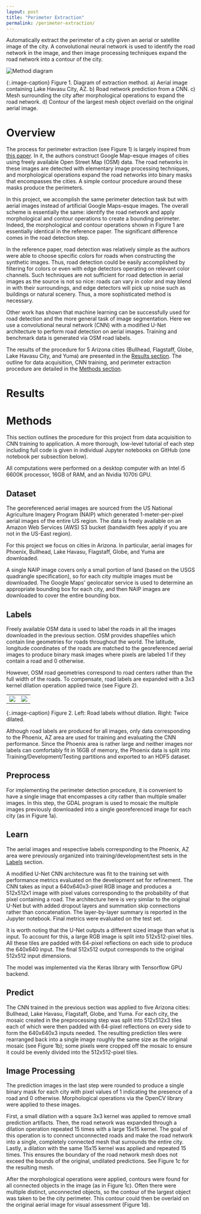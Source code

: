 ```yaml
---
layout: post
title: "Perimeter Extraction"
permalink: /perimeter-extraction/
---
```


Automatically extract the perimeter of a city given an aerial or satellite image
of the city. A convolutional neural network is used to identify the road network
in the image, and then image processing techniques expand the road network into
a contour of the city.

![Method diagram](/assets/img/perimeter/summary.png)

{:.image-caption}
Figure 1. Diagram of extraction method. a) Aerial image containing Lake Havasu
City, AZ. b) Road network prediction from a CNN. c) Mesh surrounding the city after
morphological operations to expand the road network. d) Contour of the largest
mesh object overlaid on the original aerial image.

# Overview

The process for perimeter extraction (see Figure 1) is largely inspired from
[this paper](https://ieeexplore.ieee.org/document/7566791/).
In it, the authors construct Google Map-esque images of cities using freely
available Open Street Map (OSM) data. The road networks in these images are detected with
elementary image processing techniques, and morphological operations expand
the road networks into binary masks that encompasses the cities. A simple contour procedure
around these masks produce the perimeters.

In this project, we accomplish the same perimeter detection task but
with aerial images instead of artificial Google Maps-esque images. The overall scheme
is essentially the same: identify the road network and apply morphological and
contour operations to create a bounding perimeter. Indeed, the morphological and
contour operations shown in Figure 1 are essentially identical in the reference paper.
The significant difference comes in the road detection step.

In the reference paper, road detection was relatively simple as the authors were
able to choose specific colors for roads when constructing the synthetic images. Thus,
road detection could be easily accomplished by filtering for colors or even with
edge detectors
operating on relevant color channels. Such techniques are not sufficient for road
detection in aerial images as the source is not so nice: roads can vary in color
and may blend in with their surroundings, and edge detectors will pick up noise
such as buildings or natural scenery. Thus, a more sophisticated method is necessary.

Other work has shown that machine learning can be successfully used for road
detection and the more general task of image segmentation. Here we use a convolutional
neural network (CNN) with a modified U-Net architecture to perform road detection
on aerial images. Training and
benchmark data is generated via OSM road labels.

The results of the procedure for 5 Arizona cities (Bullhead, Flagstaff, Globe,
Lake Havasu City, and Yuma) are presented in the [Results section](#results). The
outline for data acquisition, CNN training, and perimeter extraction procedure are
detailed in the [Methods section](#methods).

# Results

# Methods

This section outlines the procedure for this project from data acquisition to
CNN training to application. A more thorough, low-level
tutorial of each step including full code is given in individual Jupyter
notebooks on GitHub (one notebook per subsection below).

All computations were performed on a desktop computer with an Intel i5 6600K processor,
16GB of RAM, and an Nvidia 1070ti GPU.

## Dataset

The georeferenced aerial images are sourced from the US National Agriculture Imagery Program (NAIP) which
generated 1-meter-per-pixel aerial images of the entire US region. The data is freely
available on an Amazon Web Services (AWS) S3 bucket (bandwidth fees apply if you are not in the US-East region).

For this project we focus on cities in Arizona. In particular, aerial images for
Phoenix, Bullhead, Lake Havasu, Flagstaff, Globe, and Yuma are downloaded.

A single NAIP image covers only a small portion of land (based on the USGS quadrangle specification), so for each
city multiple images must be downloaded. The Google Maps' geolocator service is used to determine
an appropriate bounding box for each city, and then NAIP images
are downloaded to cover the entire bounding box.

## Labels

Freely available OSM data is used to label the roads in all the images downloaded
in the previous section. OSM provides shapefiles which contain line geometries for
roads throughout the world. The latitude, longitude coordinates of the roads are
matched to the georeferenced aerial images to produce binary mask images where pixels
are labeled 1 if they contain a road and 0 otherwise.

However, OSM road geometries correspond to road centers rather than the full width
of the roads. To compensate, road labels are expanded with a 3x3 kernel dilation
operation applied twice (see Figure 2).

<table class="table-center"><tr><td><img class="img-responsive" src='/assets/img/perimeter/labels_no_dilation.png'></td><td><img class="img-responsive" src='/assets/img/perimeter/labels_dilation.png'></td></tr></table>

{:.image-caption}
Figure 2. Left: Road labels without dilation. Right: Twice dilated.

Although road labels are produced for all images, only data corresponding to the
Phoenix, AZ area are used for training and evaluating the CNN performance.
Since the Phoenix area is rather large and neither images nor labels can
comfortably fit in 16GB of memory, the Phoenix data is split into Training/Development/Testing
partitions and exported to an HDF5 dataset.

## Preprocess

For implementing the perimeter detection procedure, it is convenient to have a single
image that encompasses a city rather than multiple smaller images. In this step,
the GDAL program is used to mosaic the multiple images previously downloaded into
a single georeferenced image for each city (as in Figure 1a).

## Learn

The aerial images and respective labels corresponding to the Phoenix, AZ area were
previously organized into training/development/test sets in the [Labels](#labels) section.

A modified U-Net CNN architecture was fit to the training set with performance metrics
evaluated on the development set for refinement. The CNN takes as input a 640x640x3-pixel RGB image and produces a 512x512x1 image with pixel values corresponding to
the probability of that pixel containing a road. The architecture here is very similar
to the original U-Net but with added dropout layers and summation skip connections rather than concatenation. The
layer-by-layer summary is reported in the Jupyter notebook. Final metrics were
evaluated on the test set.

It is worth noting that the U-Net outputs a different sized image than what is input. To
account for this, a large RGB image is split into 512x512-pixel tiles. All these tiles are padded with 64-pixel reflections
on each side to produce the 640x640 input. The final 512x512 output corresponds to the
original 512x512 input dimensions.

The model was implemented via the Keras library with Tensorflow GPU backend.

## Predict

The CNN trained in the previous section was applied to five Arizona cities:
Bullhead, Lake Havasu, Flagstaff, Globe, and Yuma. For each city, the mosaic
created in the preprocessing step was split into 512x512x3 tiles each of which
were then padded
with 64-pixel reflections on every side to form the 640x640x3 inputs needed. The
resulting prediction tiles were rearranged back into a single image roughly the
same size as the original mosaic (see Figure 1b); some pixels were cropped off the mosaic to
ensure it could be evenly divided into the 512x512-pixel tiles.   

## Image Processing

The prediction images in the last step were rounded to produce a single binary
mask for each city with pixel values of 1 indicating the presence of a road
and 0 otherwise. Morphological operations via the OpenCV library were applied to
these images.

First, a small dilation with a square 3x3 kernel was applied to remove small
prediction artifacts. Then, the road network was expanded through a dilation
operation repeated 15 times with a large 15x15 kernel. The goal of this operation
is to connect unconnected roads and make the road network into a single,
completely connected mesh that surrounds the entire city. Lastly, a dilation
with the same 15x15 kernel was applied and repeated 15 times. This ensures the
boundary of the road network mesh does not exceed the bounds of the original,
undilated predictions. See Figure 1c for the resulting mesh.

After the morphological operations were applied, contours were found for all
connected objects in the image (as in Figure 1c). Often there were multiple
distinct, unconnected
objects, so the contour of the largest object was taken to be the city perimeter.
This contour could then be overlaid on the original aerial image for visual
assessment (Figure 1d).
